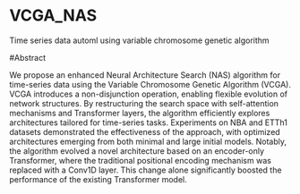 # VCGA_NAS
Time series data automl using variable chromosome genetic algorithm 

#Abstract

We propose an enhanced Neural Architecture
Search (NAS) algorithm for time-series data using the Variable
Chromosome Genetic Algorithm (VCGA). VCGA introduces a
non-disjunction operation, enabling flexible evolution of network
structures. By restructuring the search space with self-attention
mechanisms and Transformer layers, the algorithm efficiently
explores architectures tailored for time-series tasks. Experiments
on NBA and ETTh1 datasets demonstrated the effectiveness of
the approach, with optimized architectures emerging from both
minimal and large initial models. Notably, the algorithm evolved a
novel architecture based on an encoder-only Transformer, where
the traditional positional encoding mechanism was replaced with
a Conv1D layer. This change alone significantly boosted the
performance of the existing Transformer model.
